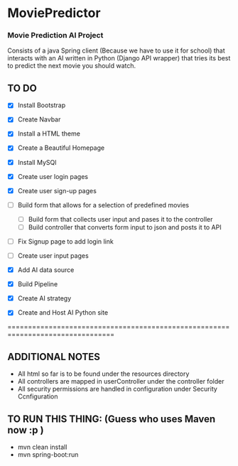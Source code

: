 # MoviePredictor
### Movie Prediction AI Project

Consists of a java Spring client (Because we have to use it for school) that interacts with an AI written in Python (Django API wrapper) that tries its best to predict the next movie you should watch.


## TO DO

- [x] Install Bootstrap
- [x] Create Navbar
- [x] Install a HTML theme
- [x] Create a Beautiful Homepage
- [x] Install MySQl
- [x] Create user login pages
- [x] Create user sign-up pages
- [ ] Build form that allows for a selection of predefined movies
    - [ ] Build form that collects user input and pases it to the controller
    - [ ] Build controller that converts form input to json and posts it to API
- [ ] Fix Signup page to add login link
- [ ] Create user input pages
- [x] Add AI data source
- [x] Build Pipeline
- [x] Create AI strategy
- [x] Create and Host AI Python site


================================================================================
## ADDITIONAL NOTES

- All html so far is to be found under the resources directory
- All controllers are mapped in userController under the controller folder
- All security permissions are handled in configuration under Security Ccnfiguration


## TO RUN THIS THING: (Guess who uses Maven now :p )

- mvn clean install
- mvn spring-boot:run
